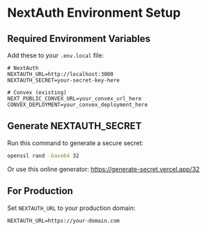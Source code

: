 # NextAuth Environment Setup

## Required Environment Variables

Add these to your `.env.local` file:

```env
# NextAuth
NEXTAUTH_URL=http://localhost:3000
NEXTAUTH_SECRET=your-secret-key-here

# Convex (existing)
NEXT_PUBLIC_CONVEX_URL=your_convex_url_here
CONVEX_DEPLOYMENT=your_convex_deployment_here
```

## Generate NEXTAUTH_SECRET

Run this command to generate a secure secret:

```bash
openssl rand -base64 32
```

Or use this online generator: https://generate-secret.vercel.app/32

## For Production

Set `NEXTAUTH_URL` to your production domain:
```env
NEXTAUTH_URL=https://your-domain.com
``` 